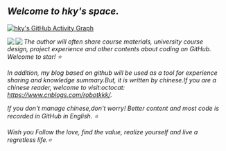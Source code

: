 ## *Welcome to hky's space.* 

[![hky's GitHub Activity Graph](https://activity-graph.herokuapp.com/graph?username=robotkkk&theme=xcode)](https://github.com/robotkkk)

<img align="left" src="https://github-readme-stats.vercel.app/api?username=robotkkk&show_icons=true&icon_color=CE1D2D&text_color=718096&bg_color=ffffff&hide_title=false" />

<img align="left" src="https://github-readme-streak-stats.herokuapp.com/?user=robotkkk" />

*The author will often share course materials, university course design, project experience and other contents about coding on GitHub. Welcome to star! :star:*


*In addition, my blog based on github will be used as a tool for experience sharing and knowledge summary.But, it is written by chinese.If you are a chinese reader, welcome to visit:octocat: https://www.cnblogs.com/robotkkk/.*

*If you don't manage chinese,don't worry! Better content and most code is recorded in GitHub in English. :star:*

*Wish you Follow the love, find the value, realize yourself and live a regretless life.:star:*








